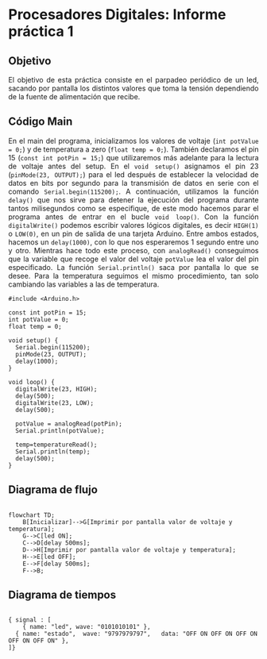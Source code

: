 # Procesadores Digitales: Informe práctica 1

## Objetivo
<div align="justify">
El objetivo de esta práctica consiste en el parpadeo periódico de un led, sacando por pantalla los distintos valores que toma la tensión dependiendo de la fuente de alimentación que recibe.

## Código Main

En el main del programa, inicializamos los valores de voltaje (`int potValue = 0;`) y de temperatura a zero (`float temp = 0;`). También declaramos el pin 15 (`const int potPin = 15;`) que utilizaremos más adelante para la lectura de voltaje antes del setup. En el `void setup()` asignamos el pin 23 (`pinMode(23, OUTPUT);`) para el led después de establecer la velocidad de datos en bits por segundo para la transmisión de datos en serie con el comando `Serial.begin(115200);`. A continuación, utilizamos la función `delay()` que nos sirve para detener la ejecución del programa durante tantos milisegundos como se especifique, de este modo hacemos parar el programa antes de entrar en el bucle `void loop()`. Con la función `digitalWrite()` podemos escribir valores lógicos digitales, es decir `HIGH(1)` o `LOW(0)`, en un pin de salida de una tarjeta Arduino. Entre ambos estados, hacemos un `delay(1000)`, con lo que nos esperaremos 1 segundo entre uno y otro. Mientras hace todo este proceso, con `analogRead()` conseguimos que la variable que recoge el valor del voltaje `potValue` lea el valor del pin especificado. La función `Serial.println()` saca por pantalla lo que se desee. Para la temperatura seguimos el mismo procedimiento, tan solo cambiando las variables a las de temperatura.
</div>

```
#include <Arduino.h>

const int potPin = 15;
int potValue = 0;
float temp = 0;

void setup() {
  Serial.begin(115200);
  pinMode(23, OUTPUT);
  delay(1000);
}

void loop() {
  digitalWrite(23, HIGH);  
  delay(500);                  
  digitalWrite(23, LOW);  
  delay(500);

  potValue = analogRead(potPin);
  Serial.println(potValue);
  
  temp=temperatureRead();
  Serial.println(temp);
  delay(500);
}
```

## Diagrama de flujo

```mermaid

flowchart TD;
    B[Inicializar]-->G[Imprimir por pantalla valor de voltaje y temperatura];
    G-->C[led ON];
    C-->D[delay 500ms];
    D-->H[Imprimir por pantalla valor de voltaje y temperatura];
    H-->E[led OFF];
    E-->F[delay 500ms];
    F-->B;

```

## Diagrama de tiempos

```wavedrom

{ signal : [
    { name: "led", wave: "0101010101" },
  { name: "estado",  wave: "9797979797",   data: "OFF ON OFF ON OFF ON OFF ON OFF ON" },
]}
